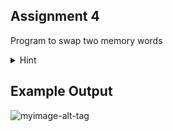 ## Assignment 4
Program to swap two memory words <br/>

<details>
  <summary>Hint</summary>
  
  Opcode:- 
</details>

## Example Output

![myimage-alt-tag](https://github.com/amarjeet-saini/Learning-MIPS32/blob/main/Assignment-02/2.png)
